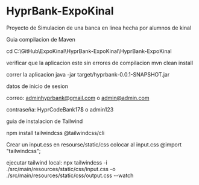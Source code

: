 # HyprBank-ExpoKinal
Proyecto de Simulacion de una banca en linea hecha por alumnos de kinal

Guia compilacion de Maven

cd C:\GitHub\ExpoKinal\HyprBank-ExpoKinal\HyprBank-ExpoKinal 

verificar que la aplicacion este sin errores de compilacion
mvn clean install

correr la aplicacion
java -jar target/hyprbank-0.0.1-SNAPSHOT.jar

datos de inicio de sesion

correo:
adminhyprbank@gmail.com o admin@admin.com

contraseña:
HyprCodeBank17$ o admin123

guia de instalacion de Tailwind

npm install tailwindcss @tailwindcss/cli

Crear un input.css en resourse/static/css
colocar al input.css
@import "tailwindcss";

ejecutar tailwind local:
npx tailwindcss -i ./src/main/resources/static/css/input.css -o ./src/main/resources/static/css/output.css --watch
